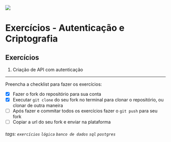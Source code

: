 ![](https://i.imgur.com/xG74tOh.png)

# Exercícios - Autenticação e Criptografia

## Exercícios

1. Criação de API com autenticação

---

Preencha a checklist para fazer os exercícios:

- [x] Fazer o fork do repositório para sua conta
- [x] Executar `git clone` do seu fork no terminal para clonar o repositório, ou clonar de outra maneira
- [ ] Após fazer e commitar todos os exercícios fazer o `git push` para seu fork
- [ ] Copiar a url do seu fork e enviar na plataforma

###### tags: `exercícios` `lógica` `banco de dados` `sql` `postgres`
